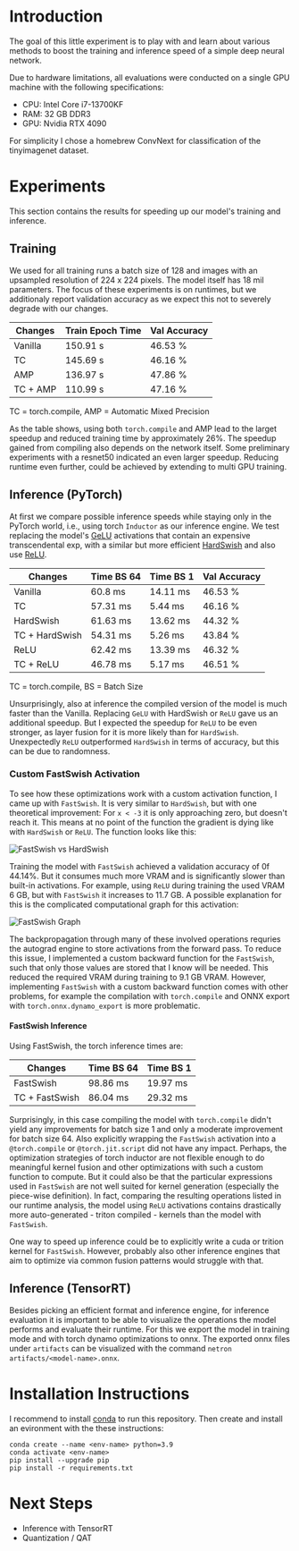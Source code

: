 # Introduction

The goal of this little experiment is to play with and learn about various methods to boost the training and inference speed of a simple deep neural network.

Due to hardware limitations, all evaluations were conducted on a single GPU machine with the following specifications:
- CPU: Intel Core i7-13700KF
- RAM: 32 GB DDR3
- GPU: Nvidia RTX 4090

For simplicity I chose a homebrew ConvNext for classification of the tinyimagenet dataset.


# Experiments

This section contains the results for speeding up our model's training and inference.

## Training

We used for all training runs a batch size of 128 and images with an upsampled resolution of 224 x 224 pixels. The model itself has 18 mil parameters. The focus of these experiments is on runtimes, but we additionaly report validation accuracy as we expect this not to severely degrade with our changes.

| Changes | Train Epoch Time | Val Accuracy |
| -------- | -------- | -------- |
| Vanilla | 150.91 s | 46.53 % |
| TC | 145.69 s | 46.16 % |
| AMP | 136.97 s | 47.86 % |
| TC + AMP | 110.99 s | 47.16 % |

TC = torch.compile, AMP = Automatic Mixed Precision

As the table shows, using both `torch.compile` and AMP lead to the larget speedup and reduced training time by approximately 26%. The speedup gained from compiling also depends on the network itself. Some preliminary
experiments with a resnet50 indicated an even larger speedup. Reducing runtime even further, could be achieved by extending to multi GPU training.

## Inference (PyTorch)

At first we compare possible inference speeds while staying only in the PyTorch world, i.e., using torch `Inductor` as our inference engine. We test replacing the model's [GeLU](https://pytorch.org/docs/stable/generated/torch.nn.GELU.html) activations that contain an expensive transcendental exp, with a similar but more efficient [HardSwish](https://pytorch.org/docs/stable/generated/torch.nn.Hardswish.html) and also use [ReLU](https://pytorch.org/docs/stable/generated/torch.nn.ReLU.html).

| Changes | Time BS 64 | Time BS 1 | Val Accuracy |
| -------- | -------- | -------- | -------- |
| Vanilla | 60.8 ms | 14.11 ms | 46.53 % |
| TC | 57.31 ms | 5.44 ms | 46.16 % |
| HardSwish | 61.63 ms | 13.62 ms | 44.32 % |
| TC + HardSwish| 54.31 ms | 5.26 ms | 43.84 % |
| ReLU | 62.42 ms | 13.39 ms | 46.32 % |
| TC + ReLU | 46.78 ms | 5.17 ms | 46.51 % |

TC = torch.compile, BS = Batch Size

Unsurprisingly, also at inference the compiled version of the model is much faster than the Vanilla. Replacing `GeLU` with HardSwish or `ReLU` gave us an additional speedup. But I expected the speedup for `ReLU` to be even stronger, as layer fusion for it is more likely than for `HardSwish`. Unexpectedly `ReLU` outperformed `HardSwish` in terms of accuracy, but this can be due to randomness.

### Custom FastSwish Activation

To see how these optimizations work with a custom activation function, I came up with `FastSwish`. It is very similar to `HardSwish`, but with one theoretical improvement: For `x < -3` it is only approaching zero, but doesn't reach it. This means at no point of the function the gradient is dying like with `HardSwish` or `ReLU`. The function looks like this:

![FastSwish vs HardSwish](fastswish.png)

Training the model with `FastSwish` achieved a validation accuracy of 0f 44.14%. But it consumes much more VRAM and is significantly slower than built-in activations. For example, using `ReLU` during training the used VRAM 6 GB, but with `FastSwish` it increases to 11.7 GB. A possible explanation for this is the complicated computational graph for this activation:

![FastSwish Graph](fastswish_graph.png)

The backpropagation through many of these involved operations requries the autograd engine to store activations from the forward pass. To reduce this issue, I implemented a custom backward function for the `FastSwish`, such that only those values are stored that I know will be needed. This reduced the required VRAM during training to 9.1 GB VRAM. However, implementing `FastSwish` with a custom backward function comes with other problems, for example the compilation with `torch.compile` and ONNX export with `torch.onnx.dynamo_export` is more problematic.

#### FastSwish Inference

Using FastSwish, the torch inference times are:

| Changes | Time BS 64 | Time BS 1 |
| -------- | -------- | -------- |
| FastSwish | 98.86 ms | 19.97 ms |
| TC + FastSwish | 86.04 ms | 29.32 ms |

Surprisingly, in this case compiling the model with `torch.compile` didn't yield any improvements for batch size 1 and only a moderate improvement for batch size 64. Also explicitly wrapping the `FastSwish` activation into a `@torch.compile` or `@torch.jit.script` did not have any impact. Perhaps, the optimization strategies of torch inductor are not flexible enough to do meaningful kernel fusion and other optimizations with such a custom function to compute. But it could also be that the particular expressions used in `FastSwish` are not well suited for kernel generation (especially the piece-wise definition). In fact, comparing the resulting operations listed in our runtime analysis, the model using `ReLU` activations contains drastically more auto-generated - triton compiled - kernels than the model with `FastSwish`.

One way to speed up inference could be to explicitly write a cuda or trition kernel for `FastSwish`. However, probably also other inference engines that aim to optimize via common fusion patterns would struggle with that.


## Inference (TensorRT)

Besides picking an efficient format and inference engine, for inference evaluation it is important to be able to visualize the operations the model performs and evaluate their runtime. For this we export the model in training mode and with torch dynamo optimizations to onnx. The exported onnx files under `artifacts` can be visualized with the command `netron artifacts/<model-name>.onnx`.

# Installation Instructions

I recommend to install [conda](https://docs.conda.io/projects/miniconda/en/latest/) to run this repository. Then create and install an evironment with the these instructions:

```
conda create --name <env-name> python=3.9
conda activate <env-name>
pip install --upgrade pip
pip install -r requirements.txt
```


# Next Steps

- Inference with TensorRT
- Quantization / QAT

